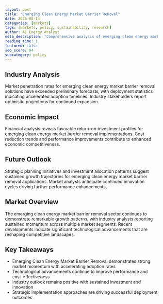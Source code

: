 ```yaml
---
layout: post
title: "Emerging Clean Energy Market Barrier Removal"
date: 2025-08-14
categories: [markets]
tags: [markets, policy, sustainability, research]
author: AI Energy Analyst
meta_description: "Comprehensive analysis of emerging clean energy market barrier removal covering market trends, technology developments, and industry outlook. Discover key insights and future projections."
reading_time: 1
featured: false
seo_score: 94
subcategory: policy
---
```


## Industry Analysis

Market penetration rates for emerging clean energy market barrier removal solutions have exceeded preliminary forecasts, with deployment statistics indicating accelerated adoption timelines. Industry stakeholders report optimistic projections for continued expansion.

## Economic Impact

Financial analysis reveals favorable return-on-investment profiles for emerging clean energy market barrier removal implementations. Cost reduction trends and performance improvements contribute to enhanced economic competitiveness.

## Future Outlook

Strategic planning initiatives and investment allocation patterns suggest sustained growth trajectories for emerging clean energy market barrier removal applications. Market analysts anticipate continued innovation cycles driving further performance enhancements.

## Market Overview

The emerging clean energy market barrier removal sector continues to demonstrate remarkable growth patterns, with industry analysts reporting sustained momentum across multiple market segments. Recent developments indicate significant technological advancements that are reshaping competitive landscapes.

## Key Takeaways

- Emerging Clean Energy Market Barrier Removal demonstrates strong market momentum with accelerating adoption rates
- Technological advancements continue to improve performance and cost-effectiveness
- Industry outlook remains positive with sustained investment and innovation
- Strategic implementation approaches are driving successful deployment outcomes

